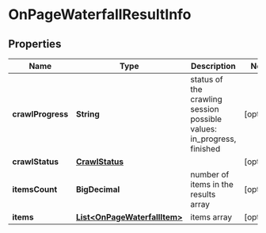 

# OnPageWaterfallResultInfo


## Properties

| Name | Type | Description | Notes |
|------------ | ------------- | ------------- | -------------|
|**crawlProgress** | **String** | status of the crawling session possible values: in_progress, finished |  [optional] |
|**crawlStatus** | [**CrawlStatus**](CrawlStatus.md) |  |  [optional] |
|**itemsCount** | **BigDecimal** | number of items in the results array |  [optional] |
|**items** | [**List&lt;OnPageWaterfallItem&gt;**](OnPageWaterfallItem.md) | items array |  [optional] |



